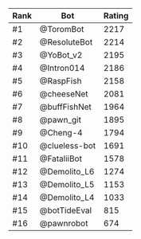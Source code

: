Rank|Bot|Rating
---|---|---
#1|@ToromBot|2217
#2|@ResoluteBot|2214
#3|@YoBot_v2|2195
#4|@Intron014|2186
#5|@RaspFish|2158
#6|@cheeseNet|2081
#7|@buffFishNet|1964
#8|@pawn_git|1895
#9|@Cheng-4|1794
#10|@clueless-bot|1691
#11|@FataliiBot|1578
#12|@Demolito_L6|1274
#13|@Demolito_L5|1153
#14|@Demolito_L4|1033
#15|@botTideEval|815
#16|@pawnrobot|674
